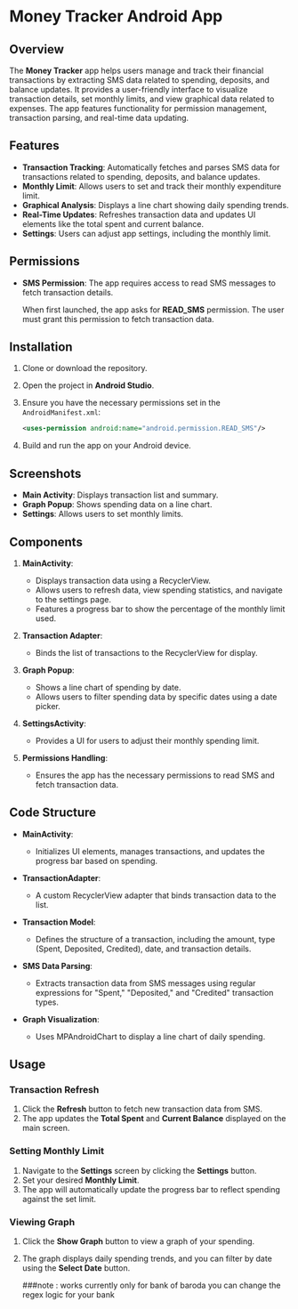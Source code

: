 # Money Tracker Android App

## Overview
The **Money Tracker** app helps users manage and track their financial transactions by extracting SMS data related to spending, deposits, and balance updates. It provides a user-friendly interface to visualize transaction details, set monthly limits, and view graphical data related to expenses. The app features functionality for permission management, transaction parsing, and real-time data updating.

## Features
- **Transaction Tracking**: Automatically fetches and parses SMS data for transactions related to spending, deposits, and balance updates.
- **Monthly Limit**: Allows users to set and track their monthly expenditure limit.
- **Graphical Analysis**: Displays a line chart showing daily spending trends.
- **Real-Time Updates**: Refreshes transaction data and updates UI elements like the total spent and current balance.
- **Settings**: Users can adjust app settings, including the monthly limit.

## Permissions
- **SMS Permission**: The app requires access to read SMS messages to fetch transaction details.
  
  When first launched, the app asks for **READ_SMS** permission. The user must grant this permission to fetch transaction data.

## Installation

1. Clone or download the repository.
2. Open the project in **Android Studio**.
3. Ensure you have the necessary permissions set in the `AndroidManifest.xml`:
   ```xml
   <uses-permission android:name="android.permission.READ_SMS"/>
   ```

4. Build and run the app on your Android device.

## Screenshots
- **Main Activity**: Displays transaction list and summary.
- **Graph Popup**: Shows spending data on a line chart.
- **Settings**: Allows users to set monthly limits.

## Components
1. **MainActivity**:
   - Displays transaction data using a RecyclerView.
   - Allows users to refresh data, view spending statistics, and navigate to the settings page.
   - Features a progress bar to show the percentage of the monthly limit used.

2. **Transaction Adapter**:
   - Binds the list of transactions to the RecyclerView for display.

3. **Graph Popup**:
   - Shows a line chart of spending by date.
   - Allows users to filter spending data by specific dates using a date picker.

4. **SettingsActivity**:
   - Provides a UI for users to adjust their monthly spending limit.

5. **Permissions Handling**:
   - Ensures the app has the necessary permissions to read SMS and fetch transaction data.

## Code Structure

- **MainActivity**:
  - Initializes UI elements, manages transactions, and updates the progress bar based on spending.
  
- **TransactionAdapter**:
  - A custom RecyclerView adapter that binds transaction data to the list.

- **Transaction Model**:
  - Defines the structure of a transaction, including the amount, type (Spent, Deposited, Credited), date, and transaction details.

- **SMS Data Parsing**:
  - Extracts transaction data from SMS messages using regular expressions for "Spent," "Deposited," and "Credited" transaction types.

- **Graph Visualization**:
  - Uses MPAndroidChart to display a line chart of daily spending.

## Usage

### Transaction Refresh
1. Click the **Refresh** button to fetch new transaction data from SMS.
2. The app updates the **Total Spent** and **Current Balance** displayed on the main screen.

### Setting Monthly Limit
1. Navigate to the **Settings** screen by clicking the **Settings** button.
2. Set your desired **Monthly Limit**.
3. The app will automatically update the progress bar to reflect spending against the set limit.

### Viewing Graph
1. Click the **Show Graph** button to view a graph of your spending.
2. The graph displays daily spending trends, and you can filter by date using the **Select Date** button.

   ###note : works currently only for bank of baroda you can change the regex logic for your bank
   


